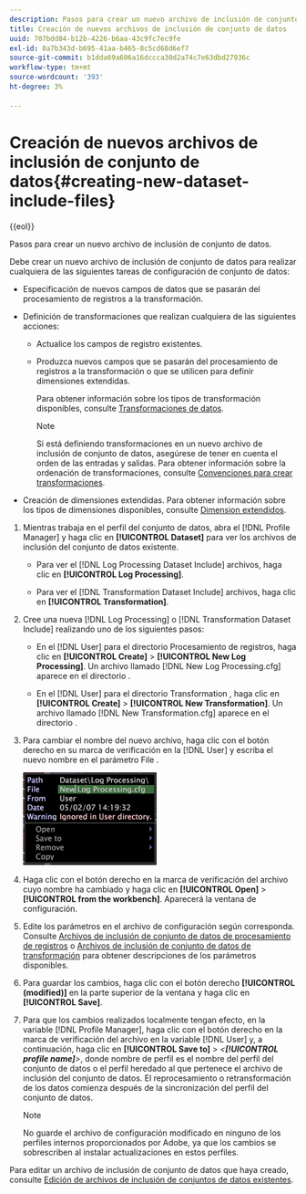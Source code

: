 ```yaml
---
description: Pasos para crear un nuevo archivo de inclusión de conjunto de datos.
title: Creación de nuevos archivos de inclusión de conjunto de datos
uuid: 707bdd84-b12b-4226-b6aa-43c9fc7ec9fe
exl-id: 8a7b343d-b695-41aa-b465-8c5cd68d6ef7
source-git-commit: b1dda69a606a16dccca30d2a74c7e63dbd27936c
workflow-type: tm+mt
source-wordcount: '393'
ht-degree: 3%

---
```


# Creación de nuevos archivos de inclusión de conjunto de datos{#creating-new-dataset-include-files}

{{eol}}

Pasos para crear un nuevo archivo de inclusión de conjunto de datos.

Debe crear un nuevo archivo de inclusión de conjunto de datos para realizar cualquiera de las siguientes tareas de configuración de conjunto de datos:

* Especificación de nuevos campos de datos que se pasarán del procesamiento de registros a la transformación.
* Definición de transformaciones que realizan cualquiera de las siguientes acciones:

   * Actualice los campos de registro existentes.
   * Produzca nuevos campos que se pasarán del procesamiento de registros a la transformación o que se utilicen para definir dimensiones extendidas.

      Para obtener información sobre los tipos de transformación disponibles, consulte [Transformaciones de datos](../../../../home/c-dataset-const-proc/c-data-trans/c-abt-transf.md).

      >[!NOTE]
      >
      >Si está definiendo transformaciones en un nuevo archivo de inclusión de conjunto de datos, asegúrese de tener en cuenta el orden de las entradas y salidas. Para obtener información sobre la ordenación de transformaciones, consulte [Convenciones para crear transformaciones](../../../../home/c-dataset-const-proc/c-data-trans/c-con-transf.md#concept-01998eebb7e347c58255fb442f2613b6).

* Creación de dimensiones extendidas. Para obtener información sobre los tipos de dimensiones disponibles, consulte [Dimension extendidos](../../../../home/c-dataset-const-proc/c-ex-dim/c-abt-ex-dim.md).

1. Mientras trabaja en el perfil del conjunto de datos, abra el [!DNL Profile Manager] y haga clic en **[!UICONTROL Dataset]** para ver los archivos de inclusión del conjunto de datos existente.

   * Para ver el [!DNL Log Processing Dataset Include] archivos, haga clic en **[!UICONTROL Log Processing]**.

   * Para ver el [!DNL Transformation Dataset Include] archivos, haga clic en **[!UICONTROL Transformation]**.

1. Cree una nueva [!DNL Log Processing] o [!DNL Transformation Dataset Include] realizando uno de los siguientes pasos:

   * En el [!DNL User] para el directorio Procesamiento de registros, haga clic en **[!UICONTROL Create]** > **[!UICONTROL New Log Processing]**. Un archivo llamado [!DNL New Log Processing.cfg] aparece en el directorio .

   * En el [!DNL User] para el directorio Transformation , haga clic en **[!UICONTROL Create]** > **[!UICONTROL New Transformation]**. Un archivo llamado [!DNL New Transformation.cfg] aparece en el directorio .

1. Para cambiar el nombre del nuevo archivo, haga clic con el botón derecho en su marca de verificación en la [!DNL User] y escriba el nuevo nombre en el parámetro File .

   ![Información sobre los pasos](assets/vis_ProfileManager_RenameFile.png)

1. Haga clic con el botón derecho en la marca de verificación del archivo cuyo nombre ha cambiado y haga clic en **[!UICONTROL Open]** > **[!UICONTROL from the workbench]**. Aparecerá la ventana de configuración.
1. Edite los parámetros en el archivo de configuración según corresponda. Consulte [Archivos de inclusión de conjunto de datos de procesamiento de registros](../../../../home/c-dataset-const-proc/c-dataset-inc-files/c-types-dataset-inc-files/c-log-proc-dataset-inc-files/c-log-proc-dataset-inc-files.md#concept-999475a22519432e98844622ca95b6ab) o [Archivos de inclusión de conjunto de datos de transformación](../../../../home/c-dataset-const-proc/c-dataset-inc-files/c-types-dataset-inc-files/c-trans-dataset-inc-files.md#concept-c64aa78ed9ce40b8a0f4932c82ff5ace) para obtener descripciones de los parámetros disponibles.
1. Para guardar los cambios, haga clic con el botón derecho **[!UICONTROL (modified)]** en la parte superior de la ventana y haga clic en **[!UICONTROL Save]**.
1. Para que los cambios realizados localmente tengan efecto, en la variable [!DNL Profile Manager], haga clic con el botón derecho en la marca de verificación del archivo en la variable [!DNL User] y, a continuación, haga clic en **[!UICONTROL Save to]** > *&lt;**[!UICONTROL profile name]**>*, donde nombre de perfil es el nombre del perfil del conjunto de datos o el perfil heredado al que pertenece el archivo de inclusión del conjunto de datos. El reprocesamiento o retransformación de los datos comienza después de la sincronización del perfil del conjunto de datos.

   >[!NOTE]
   >
   >No guarde el archivo de configuración modificado en ninguno de los perfiles internos proporcionados por Adobe, ya que los cambios se sobrescriben al instalar actualizaciones en estos perfiles.

Para editar un archivo de inclusión de conjunto de datos que haya creado, consulte [Edición de archivos de inclusión de conjuntos de datos existentes](../../../../home/c-dataset-const-proc/c-dataset-inc-files/c-work-dataset-inc-files/t-edit-ex-dataset-inc-files.md#task-456c04e38ebc425fb35677a6bb6aa077).
